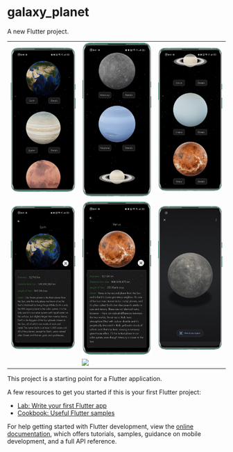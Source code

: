 # galaxy_planet

A new Flutter project.

<table>
  <tr>
  </tr>
  <tr>
    <td><img src="images/IMG_20230211_084937.png" </td>
    <td><img src="images/IMG_20230211_085006.png" </td>
    <td><img src="images/IMG_20230211_085024.png" </td>
  </tr>
  <tr>
    <td><img src="images/IMG_20230211_085052.png" </td>
    <td><img src="images/IMG_20230211_085113.png" </td>
    <td><img src="images/IMG_20230211_085137.png" </td>
  </tr>
   <tr>
    <td><img src="" </td>
    <td><img src="images/ezgif-4-ce9778d733.gif" </td>
    <td><img src="" </td>
  </tr>
 </table>

This project is a starting point for a Flutter application.

A few resources to get you started if this is your first Flutter project:

- [Lab: Write your first Flutter app](https://docs.flutter.dev/get-started/codelab)
- [Cookbook: Useful Flutter samples](https://docs.flutter.dev/cookbook)

For help getting started with Flutter development, view the
[online documentation](https://docs.flutter.dev/), which offers tutorials,
samples, guidance on mobile development, and a full API reference.

